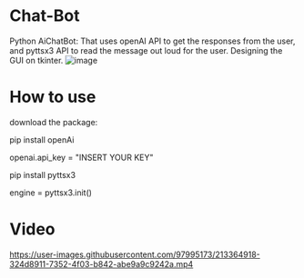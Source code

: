 # Chat-Bot
Python AiChatBot: That uses openAI API to get the responses from the user, and pyttsx3 API to read the message out loud for the user. Designing the GUI on tkinter.
![image](https://user-images.githubusercontent.com/97995173/213363400-9bc54a25-b9eb-4004-9306-3625e4af18c7.png)

# How to use
download the package:

pip install openAi

openai.api_key = "INSERT YOUR KEY"

pip install pyttsx3

engine = pyttsx3.init()

# Video

https://user-images.githubusercontent.com/97995173/213364918-324d8911-7352-4f03-b842-abe9a9c9242a.mp4



